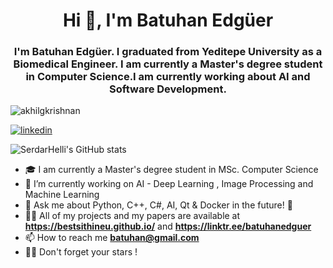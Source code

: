 <h1 align="center">Hi 👋, I'm Batuhan Edgüer</h1>
<h3 align="center">I'm Batuhan Edgüer. I graduated from Yeditepe University as a Biomedical Engineer. I am currently a Master's degree student in Computer Science.I am currently working about AI and Software Development.
</h3>
<p align="left"> <img src="https://komarev.com/ghpvc/?username=BestSithInEU" alt="akhilgkrishnan" /> </p>

[![linkedin](https://img.shields.io/badge/linkedin-%230077B5.svg)](https://www.linkedin.com/in/batuhan-edgüer-07714b91/)



![SerdarHelli's GitHub stats](https://github-readme-stats.vercel.app/api?username=BestSithInEU&hide=contribs,prs)


- 🎓 I am currently a Master's degree student in MSc. Computer Science 
- 🔭 I’m currently working on AI - Deep Learning , Image Processing   and Machine Learning 
- 💬 Ask me about Python, C++, C#, AI, Qt & Docker in the future! 🐍
- 👨‍💻 All of my projects and my papers are available at **https://bestsithineu.github.io/** and **https://linktr.ee/batuhanedguer**
- 📫 How to reach me **batuhan@gmail.com**
- 🧑‍🚀 Don't forget your stars !
